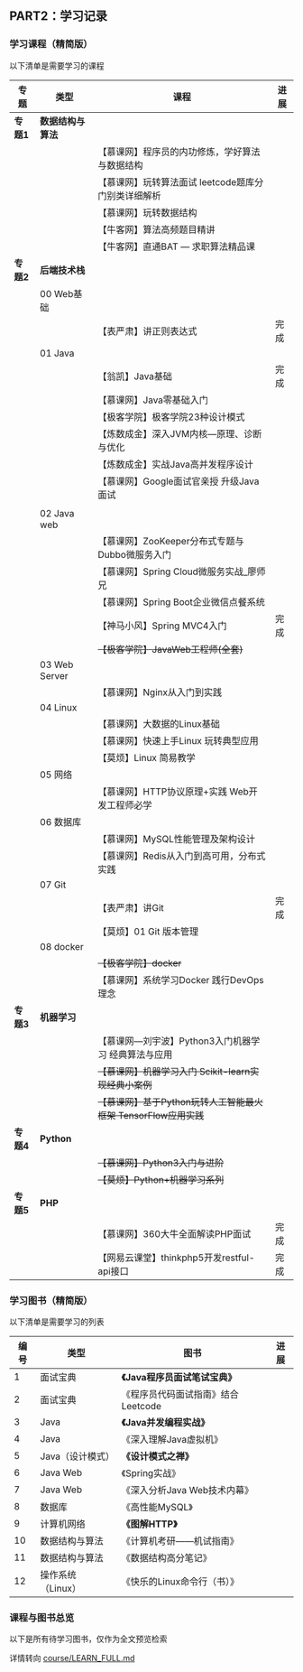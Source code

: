 ## PART2：学习记录



### 学习课程（精简版）

以下清单是需要学习的课程

| 专题      | 类型               | 课程                                                         | 进展 |
| --------- | ------------------ | ------------------------------------------------------------ | ---- |
| **专题1** | **数据结构与算法** |                                                              |      |
|           |                    | 【慕课网】程序员的内功修炼，学好算法与数据结构               |      |
|           |                    | 【慕课网】玩转算法面试 leetcode题库分门别类详细解析          |      |
|           |                    | 【慕课网】玩转数据结构                                       |      |
|           |                    | 【牛客网】算法高频题目精讲                                   |      |
|           |                    | 【牛客网】直通BAT — 求职算法精品课                           |      |
| **专题2** | **后端技术栈**     |                                                              |      |
|           | 00 Web基础         |                                                              |      |
|           |                    | 【表严肃】讲正则表达式                                       | 完成 |
|           | 01 Java            |                                                              |      |
|           |                    | 【翁凯】Java基础                                             | 完成 |
|           |                    | 【慕课网】Java零基础入门                                     |      |
|           |                    | 【极客学院】极客学院23种设计模式                             |      |
|           |                    | 【炼数成金】深入JVM内核—原理、诊断与优化                     |      |
|           |                    | 【炼数成金】实战Java高并发程序设计                           |      |
|           |                    | 【慕课网】Google面试官亲授 升级Java面试                      |      |
|           |                    |                                                              |      |
|           | 02 Java web        |                                                              |      |
|           |                    | 【慕课网】ZooKeeper分布式专题与Dubbo微服务入门               |      |
|           |                    | 【慕课网】Spring Cloud微服务实战_廖师兄                      |      |
|           |                    | 【慕课网】Spring Boot企业微信点餐系统                        |      |
|           |                    | 【神马小风】Spring MVC4入门                                  | 完成 |
|           |                    | ~~【极客学院】JavaWeb工程师(全套)~~                          |      |
|           | 03 Web Server      |                                                              |      |
|           |                    | 【慕课网】Nginx从入门到实践                                  |      |
|           | 04 Linux           |                                                              |      |
|           |                    | 【慕课网】大数据的Linux基础                                  |      |
|           |                    | 【慕课网】快速上手Linux 玩转典型应用                         |      |
|           |                    | 【莫烦】Linux 简易教学                                       |      |
|           | 05 网络            |                                                              |      |
|           |                    | 【慕课网】HTTP协议原理+实践 Web开发工程师必学                |      |
|           | 06 数据库          |                                                              |      |
|           |                    | 【慕课网】MySQL性能管理及架构设计                            |      |
|           |                    | 【慕课网】Redis从入门到高可用，分布式实践                    |      |
|           | 07 Git             |                                                              |      |
|           |                    | 【表严肃】讲Git                                              | 完成 |
|           |                    | 【莫烦】01 Git 版本管理                                      |      |
|           | 08 docker          |                                                              |      |
|           |                    | ~~【极客学院】docker~~                                       |      |
|           |                    | 【慕课网】系统学习Docker 践行DevOps理念                      |      |
| **专题3** | **机器学习**       |                                                              |      |
|           |                    | 【慕课网—刘宇波】Python3入门机器学习 经典算法与应用          |      |
|           |                    | ~~【慕课网】机器学习入门 Scikit-learn实现经典小案例~~        |      |
|           |                    | ~~【慕课网】基于Python玩转人工智能最火框架 TensorFlow应用实践~~ |      |
| **专题4** | **Python**         |                                                              |      |
|           |                    | ~~【慕课网】Python3入门与进阶~~                              |      |
|           |                    | ~~【莫烦】Python+机器学习系列~~                              |      |
| **专题5** | **PHP**            |                                                              |      |
|           |                    | 【慕课网】360大牛全面解读PHP面试                             | 完成 |
|           |                    | 【网易云课堂】thinkphp5开发restful-api接口                   | 完成 |





### 学习图书（精简版）

以下清单是需要学习的列表

| 编号 | 类型              | 图书                               | 进展 |
| ---- | ----------------- | ---------------------------------- | ---- |
| 1    | 面试宝典          | **《Java程序员面试笔试宝典》**     |      |
| 2    | 面试宝典          | 《程序员代码面试指南》结合Leetcode |      |
| 3    | Java              | **《Java并发编程实战》**           |      |
| 4    | Java              | 《深入理解Java虚拟机》             |      |
| 5    | Java（设计模式）  | **《设计模式之禅》**               |      |
| 6    | Java Web          | 《Spring实战》                     |      |
| 7    | Java Web          | 《深入分析Java Web技术内幕》       |      |
| 8    | 数据库            | 《高性能MySQL》                    |      |
| 9    | 计算机网络        | **《图解HTTP》**                   |      |
| 10   | 数据结构与算法    | 《计算机考研——机试指南》           |      |
| 11   | 数据结构与算法    | 《数据结构高分笔记》               |      |
| 12   | 操作系统（Linux） | 《快乐的Linux命令行（书）》        |      |





### 课程与图书总览

以下是所有待学习图书，仅作为全文预览检索

详情转向 [course/LEARN_FULL.md](LEARN_FULL.md)

